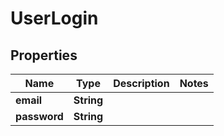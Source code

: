
# UserLogin

## Properties
Name | Type | Description | Notes
------------ | ------------- | ------------- | -------------
**email** | **String** |  | 
**password** | **String** |  | 




